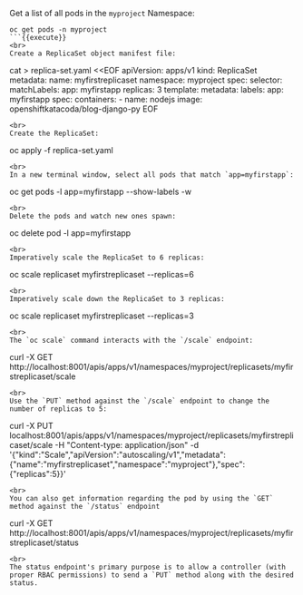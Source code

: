 Get a list of all pods in the `myproject` Namespace:

```
oc get pods -n myproject
```{{execute}}
<br>
Create a ReplicaSet object manifest file:

```
cat > replica-set.yaml <<EOF
apiVersion: apps/v1
kind: ReplicaSet
metadata:
  name: myfirstreplicaset
  namespace: myproject
spec:
  selector:
    matchLabels:
     app: myfirstapp
  replicas: 3
  template:
    metadata:
      labels:
        app: myfirstapp
    spec:
      containers:
        - name: nodejs
          image: openshiftkatacoda/blog-django-py
EOF
```{{execute}}
<br>
Create the ReplicaSet:

```
oc apply -f replica-set.yaml
```{{execute}}
<br>
In a new terminal window, select all pods that match `app=myfirstapp`:

```
oc get pods -l app=myfirstapp --show-labels -w
```{{execute}}
<br>
Delete the pods and watch new ones spawn:

```
oc delete pod -l app=myfirstapp
```{{execute}}
<br>
Imperatively scale the ReplicaSet to 6 replicas:

```
oc scale replicaset myfirstreplicaset --replicas=6
```{{execute}}
<br>
Imperatively scale down the ReplicaSet to 3 replicas:

```
oc scale replicaset myfirstreplicaset --replicas=3
```{{execute}}
<br>
The `oc scale` command interacts with the `/scale` endpoint:

```
curl -X GET http://localhost:8001/apis/apps/v1/namespaces/myproject/replicasets/myfirstreplicaset/scale
```{{execute}}
<br>
Use the `PUT` method against the `/scale` endpoint to change the number of replicas to 5:

```
curl  -X PUT localhost:8001/apis/apps/v1/namespaces/myproject/replicasets/myfirstreplicaset/scale -H "Content-type: application/json" -d '{"kind":"Scale","apiVersion":"autoscaling/v1","metadata":{"name":"myfirstreplicaset","namespace":"myproject"},"spec":{"replicas":5}}'
```{{execute}}
<br>
You can also get information regarding the pod by using the `GET` method against the `/status` endpoint

```
curl -X GET http://localhost:8001/apis/apps/v1/namespaces/myproject/replicasets/myfirstreplicaset/status
```{{execute}}
<br>
The status endpoint's primary purpose is to allow a controller (with proper RBAC permissions) to send a `PUT` method along with the desired status.
